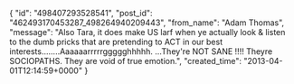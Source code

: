  {
   "id": "498407293528541",
   "post_id": "462493170453287_498264940209443",
   "from_name": "Adam Thomas",
   "message": "Also Tara,  it does make US larf when ye actually look & listen to the dumb pricks that are pretending to ACT in our best interests........Aaaaaarrrrrggggghhhhh. ...They're NOT SANE !!!! Theyre SOCIOPATHS.  They are void of true emotion.",
   "created_time": "2013-04-01T12:14:59+0000"
 }
